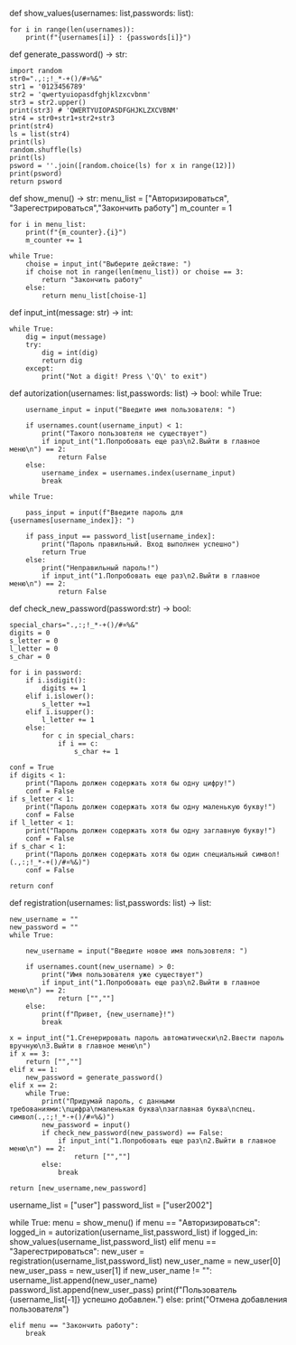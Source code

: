 def show_values(usernames: list,passwords: list):
   
    for i in range(len(usernames)):
        print(f"{usernames[i]} : {passwords[i]}")
        
def generate_password() -> str:
    
    import random
    str0=".,:;!_*-+()/#¤%&"
    str1 = '0123456789'
    str2 = 'qwertyuiopasdfghjklzxcvbnm'
    str3 = str2.upper()
    print(str3) # 'QWERTYUIOPASDFGHJKLZXCVBNM'
    str4 = str0+str1+str2+str3
    print(str4)
    ls = list(str4)
    print(ls)
    random.shuffle(ls)
    print(ls)
    psword = ''.join([random.choice(ls) for x in range(12)])
    print(psword)
    return psword
    
def show_menu() -> str:
    menu_list = ["Авторизироваться", "Зарегестрироваться","Закончить работу"]
    m_counter = 1

    for i in menu_list:
        print(f"{m_counter}.{i}")
        m_counter += 1

    while True:
        choise = input_int("Выберите действие: ")
        if choise not in range(len(menu_list)) or choise == 3:
            return "Закончить работу"
        else:
            return menu_list[choise-1]
  
def input_int(message: str) -> int:
    
    while True:
        dig = input(message)
        try:
            dig = int(dig)
            return dig
        except:
            print("Not a digit! Press \'Q\' to exit")
def autorization(usernames: list,passwords: list) -> bool:
    while True:

        username_input = input("Введите имя пользователя: ")
        
        if usernames.count(username_input) < 1:
            print("Такого пользовтеля не существует")
            if input_int("1.Попробовать еще раз\n2.Выйти в главное меню\n") == 2:
                return False
        else:
            username_index = usernames.index(username_input) 
            break
    
    while True:
       
        pass_input = input(f"Введите пароль для {usernames[username_index]}: ")
       
        if pass_input == password_list[username_index]:
            print("Пароль правильный. Вход выполнен успешно")
            return True
        else:
            print("Неправильный пароль!")
            if input_int("1.Попробовать еще раз\n2.Выйти в главное меню\n") == 2:
                return False
def check_new_password(password:str) -> bool:
    
    special_chars=".,:;!_*-+()/#¤%&"
    digits = 0
    s_letter = 0
    l_letter = 0
    s_char = 0

    for i in password:
        if i.isdigit():
            digits += 1
        elif i.islower():
            s_letter +=1
        elif i.isupper():
            l_letter += 1
        else:
            for c in special_chars:
                if i == c:
                    s_char += 1
    
    conf = True
    if digits < 1:
        print("Пароль должен содержать хотя бы одну цифру!")
        conf = False
    if s_letter < 1:
        print("Пароль должен содержать хотя бы одну маленькую букву!")
        conf = False
    if l_letter < 1:
        print("Пароль должен содержать хотя бы одну заглавную букву!")
        conf = False
    if s_char < 1:
        print("Пароль должен содержать хотя бы один специальный символ! (.,:;!_*-+()/#¤%&)")
        conf = False

    return conf

def registration(usernames: list,passwords: list) -> list:
    
    new_username = ""
    new_password = ""
    while True:
        
        new_username = input("Введите новое имя пользовтеля: ")
     
        if usernames.count(new_username) > 0:
            print("Имя пользователя уже существует")
            if input_int("1.Попробовать еще раз\n2.Выйти в главное меню\n") == 2:
                return ["",""]
        else:
            print(f"Привет, {new_username}!")
            break
   
    x = input_int("1.Сгенерировать пароль автоматически\n2.Ввести пароль вручную\n3.Выйти в главное меню\n")
    if x == 3:
        return ["",""]
    elif x == 1: 
        new_password = generate_password()
    elif x == 2: 
        while True:
            print("Придумай пароль, с данными требованиями:\nцифра\nмаленькая буква\nзаглавная буква\nспец. символ(.,:;!_*-+()/#¤%&)")
            new_password = input()
            if check_new_password(new_password) == False:
                if input_int("1.Попробовать еще раз\n2.Выйти в главное меню\n") == 2:
                    return ["",""]
            else:
                break

    return [new_username,new_password]

username_list = ["user"]
password_list = ["user2002"]

while True: 
    menu = show_menu() 
    if menu == "Авторизироваться":
        logged_in = autorization(username_list,password_list)
        if logged_in:
            show_values(username_list,password_list)
    elif menu == "Зарегестрироваться":
        new_user = registration(username_list,password_list)
        new_user_name = new_user[0]
        new_user_pass = new_user[1]
        if new_user_name != "":  
            username_list.append(new_user_name)
            password_list.append(new_user_pass)
            print(f"Пользователь {username_list[-1]} успешно добавлен.")
        else:
            print("Отмена добавления пользователя")

    elif menu == "Закончить работу":
        break
